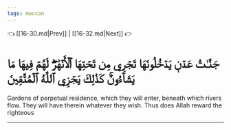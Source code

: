 ```yaml
---
tags: meccan
---
```


👈 [[16-30.md|Prev]] | [[16-32.md|Next]] 👉

# جَنَّـٰتُ عَدۡنٖ يَدۡخُلُونَهَا تَجۡرِي مِن تَحۡتِهَا ٱلۡأَنۡهَٰرُۖ لَهُمۡ فِيهَا مَا يَشَآءُونَۚ كَذَٰلِكَ يَجۡزِي ٱللَّهُ ٱلۡمُتَّقِينَ

Gardens of perpetual residence, which they will enter, beneath which rivers flow. They will have therein whatever they wish. Thus does Allah reward the righteous

---

